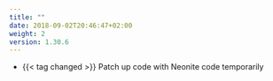 ```yaml
---
title: ""
date: 2018-09-02T20:46:47+02:00
weight: 2
version: 1.30.6
---
```


- {{< tag changed >}} Patch up code with Neonite code temporarily

